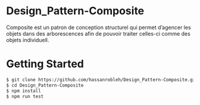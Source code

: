 # Design_Pattern-Composite
Composite est un patron de conception structurel qui permet
d’agencer les objets dans des arborescences afin de pouvoir
traiter celles-ci comme des objets individuell.


# Getting Started
```bash
$ git clone https://github.com/hassanrobleh/Design_Pattern-Composite.git
$ cd Design_Pattern-Composite
$ npm install
$ npm run test 
```



